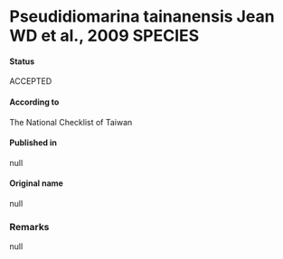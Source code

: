 # Pseudidiomarina tainanensis Jean WD et al., 2009 SPECIES

#### Status
ACCEPTED

#### According to
The National Checklist of Taiwan

#### Published in
null

#### Original name
null

### Remarks
null